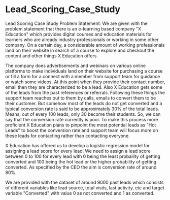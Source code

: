 # Lead_Scoring_Case_Study
Lead Scoring Case Study
Problem Statement:
We are given with the problem statement that there is an e-learning based company "X Education" which provides digital courses and education materials for learners who are already industry professionals or working in some other company. On a certain day, a considerable amount of working professionals land on their website in search of a course to explore and checkout the content and other things X Education offers.

The company does advertisements and webinars on various online platforms to make individuals land on their website for purchasing a course or fill a form for a connect with a member from support team for guidance or watch some videos. At this point when they provide their contact number, email then they are characterized to be a lead. Also X Education gets some of the leads from the past references or referrals. Following these things the support team reaches out to them by calls, emails to convert them to be their customer. But somehow most of the leads do not get converted and a typical conversion rate is said to be approximately 30% of the total leads. Means, out of every 100 leads, only 30 become their students. So, we can say that the conversion rate currently is poor. To make this process more proficient X Education plans to pinpoint the most potential leads as "Hot Leads" to boost the conversion rate and support team will focus more on these leads for contacting rather than contacting everyone.

X Education has offered us to develop a logistic regression model for assigning a lead score for every lead. We need to assign a lead score between 0 to 100 for every lead with 0 being the least probaility of getting converted and 100 being the hot lead or the higher probability of getting converted. As specified by the CEO the aim is conversion rate of around 80%.

We are provided with the dataset of around 9000 past leads which consists of different variables like lead source, total visits, last activity, etc and target variable "Converted" with value 0 as not converted and 1 as converted.
